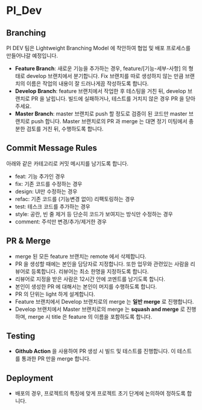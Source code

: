 # PI_Dev

## Branching
PI DEV 팀은 Lightweight Branching Model 에 착안하여 협업 및 배포 프로세스를 만들어나갈 예정입니다.

- **Feature Branch**: 새로운 기능을 추가하는 경우, feature/[기능-세부-사항] 의 형태로 develop 브랜치에서 분기합니다. Fix 브랜치를 따로 생성하지 않는 만큼 브랜치의 이름은 작업의 내용이 잘 드러나게끔 작성하도록 합니다.
- **Develop Branch**: feature 브랜치에서 작업한 후 테스팅을 거친 뒤, develop 브랜치로 PR 을 날립니다. 빌드에 실패하거나, 테스트를 거치지 않은 경우 PR 을 닫아주세요.
- **Master Branch**: master 브랜치로 push 할 정도로 검증이 된 코드만 master 브랜치로 push 합니다. Master 브랜치로의 PR 과 merge 는 대면 정기 미팅에서 충분한 검토를 거친 뒤, 수행하도록 합니다.

## Commit Message Rules
아래와 같은 카테고리로 커밋 메시지를 남기도록 합니다.
- feat: 기능 추가인 경우
- fix: 기존 코드를 수정하는 경우
- design: UI만 수정하는 경우
- refac: 기존 코드를 (기능변경 없이) 리팩토링하는 경우
- test: 테스크 코드를 추가하는 경우
- style: 공란, 빈 줄 제거 등 단순히 코드가 보여지는 방식만 수정하는 경우
- comment: 주석만 변경/추가/제거한 경우

## PR & Merge
- merge 된 모든 feature 브랜치는 remote 에서 삭제합니다.
- PR 을 생성할 때에는 본인을 담당자로 지정합니다. 또한 업무와 관련있는 사람을 리뷰어로 등록합니다. 리뷰어는 최소 한명을 지정하도록 합니다.
- 리뷰어로 지정을 받은 사람은 12시간 안에 코멘트를 남기도록 합니다.
- 본인이 생성한 PR 에 대해서는 본인이 머지를 수행하도록 합니다.
- PR 의 단위는 light 하게 설계합니다.
- Feature 브랜치에서 Develop 브랜치로의 merge 는 **일반 merge** 로 진행합니다.
- Develop 브랜치에서 Master 브랜치로의 merge 는 **squash and merge** 로 진행하며, merge 시 title 은 feature 의 이름을 포함하도록 합니다.

## Testing
- **Github Action** 을 사용하여 PR 생성 시 빌드 및 테스트를 진행합니다. 이 테스트를 통과한 PR 만을 merge 합니다.

## Deployment
- 배포의 경우, 프로젝트의 특징에 맞게 프로젝트 초기 단계에 논의하여 정하도록 합니다.
